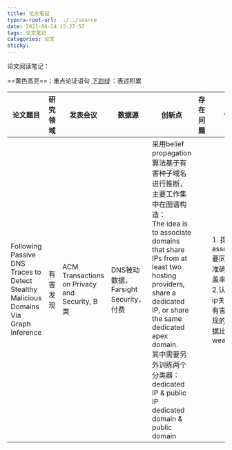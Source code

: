 ```yaml
---
title: 论文笔记
typora-root-url: ../../source
date: 2021-06-24 15:27:57
tags: 论文笔记
catagories: 论文
sticky:
---
```


论文阅读笔记：

==黄色高亮==：重点论证语句
<u>*下划线*</u> ：表述积累

| 论文题目|研究领域|发表会议|数据源|创新点|存在问题|备注|
| -------- | ---- | ---- | ---- | ---- | ---- | ---- |
| Following Passive DNS Traces to Detect Stealthy Malicious Domains Via Graph Inference | 有害发现 | ACM Transactions on Privacy and Security, B类 |DNS被动数据， Farsight Security，付费|采用belief  propagation算法基于有害种子域名进行推断，主要工作集中在图谱构造：<br />The idea is to associate domains that share IPs from at least two hosting providers, share a dedicated IP, or share the same dedicated apex domain.<br />其中需要另外训练两个分类器：dedicated IP & public IP<br />dedicated domain & public domain||1. 提出association要同时满足准确性和覆盖率的要求<br />2.认为co-ip关系作为有害域名发现的关系依据比较weak<br />|

